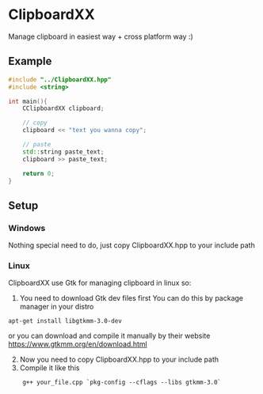 # ClipboardXX
Manage clipboard in easiest way + cross platform way :)

## Example
```C++
#include "../ClipboardXX.hpp"
#include <string>

int main(){
	CClipboardXX clipboard;

    // copy
	clipboard‌ << "text you wanna copy";

    // paste
    std::string paste_text;
    clipboard >> paste_text;

    return 0;
}
```

## Setup

### Windows
Nothing special need to do, just copy ClipboardXX.hpp to your include path

### Linux
ClipboardXX use Gtk for managing clipboard in linux so:
1. You need to download Gtk dev files first
You can do this by package manager in your distro
```console
apt-get install libgtkmm-3.0-dev
```

or you can download and compile it manually by their website
https://www.gtkmm.org/en/download.html

2. Now you need to copy ClipboardXX.hpp to your include path
3. Compile it like this
```console
    g++ your_file.cpp `pkg-config --cflags --libs gtkmm-3.0`
```